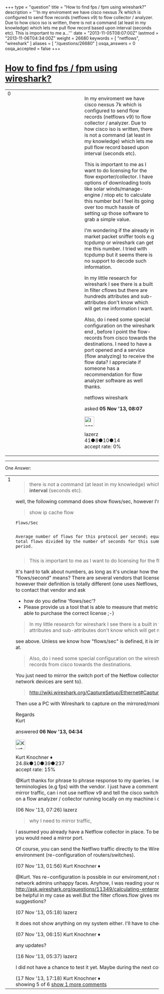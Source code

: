 +++
type = "question"
title = "How to find fps / fpm using wireshark?"
description = '''In my enviroment we have cisco nexsus 7k which is configured to send flow records (netflows v9) to flow collector / analyzer. Due to how cisco iso is written, there is not a command (at least in my knowledge) which lets me pull flow record based upon interval (seconds etc). This is important to me a...'''
date = "2013-11-05T08:07:00Z"
lastmod = "2013-11-06T04:34:00Z"
weight = 26680
keywords = [ "netflows", "wireshark" ]
aliases = [ "/questions/26680" ]
osqa_answers = 0
osqa_accepted = false
+++

<div class="headNormal">

# [How to find fps / fpm using wireshark?](/questions/26680/how-to-find-fps-fpm-using-wireshark)

</div>

<div id="main-body">

<div id="askform">

<table id="question-table" style="width:100%;"><colgroup><col style="width: 50%" /><col style="width: 50%" /></colgroup><tbody><tr class="odd"><td style="width: 30px; vertical-align: top"><div class="vote-buttons"><div id="post-26680-score" class="post-score" title="current number of votes">0</div><div id="favorite-count" class="favorite-count"></div></div></td><td><div id="item-right"><div class="question-body"><p>In my enviroment we have cisco nexsus 7k which is configured to send flow records (netflows v9) to flow collector / analyzer. Due to how cisco iso is written, there is not a command (at least in my knowledge) which lets me pull flow record based upon interval (seconds etc).</p><p>This is important to me as I want to do licensing for the flow exporter/collector. I have options of downloading tools like solar winds/manage-engine / ntop etc to calculate this number but I feel its going over too much hassle of setting up those software to grab a simple value.</p><p>I'm wondering if the already in market packet sniffer tools e.g tcpdump or wireshark can get me this number. I tried with tcpdump but it seems there is no support to decode such information.</p><p>In my little research for wireshark I see there is a built in filter cflows but there are hundreds attributes and sub-attributes don't know which will get me information I want.</p><p>Also, do i need some special configuration on the wireshark end , before I point the flow-records from cisco towards the destinations. I need to have a port opened and a service (flow analyzing) to receive the flow data? I appreciate if someone has a recommendation for flow analyzer software as well thanks.</p></div><div id="question-tags" class="tags-container tags">netflows wireshark</div><div id="question-controls" class="post-controls"></div><div class="post-update-info-container"><div class="post-update-info post-update-info-user"><p>asked <strong>05 Nov '13, 08:07</strong></p><img src="https://secure.gravatar.com/avatar/a5e36ef8cc4416aa199a3a82dcb1deb4?s=32&amp;d=identicon&amp;r=g" class="gravatar" width="32" height="32" alt="lazerz&#39;s gravatar image" /><p>lazerz<br />
<span class="score" title="41 reputation points">41</span><span title="8 badges"><span class="badge1">●</span><span class="badgecount">8</span></span><span title="10 badges"><span class="silver">●</span><span class="badgecount">10</span></span><span title="14 badges"><span class="bronze">●</span><span class="badgecount">14</span></span><br />
<span class="accept_rate" title="Rate of the user&#39;s accepted answers">accept rate:</span> <span title="lazerz has no accepted answers">0%</span></p></div></div><div id="comments-container-26680" class="comments-container"></div><div id="comment-tools-26680" class="comment-tools"></div><div class="clear"></div><div id="comment-26680-form-container" class="comment-form-container"></div><div class="clear"></div></div></td></tr></tbody></table>

------------------------------------------------------------------------

<div class="tabBar">

<span id="sort-top"></span>

<div class="headQuestions">

One Answer:

</div>

</div>

<span id="26695"></span>

<div id="answer-container-26695" class="answer">

<table style="width:100%;"><colgroup><col style="width: 50%" /><col style="width: 50%" /></colgroup><tbody><tr class="odd"><td style="width: 30px; vertical-align: top"><div class="vote-buttons"><div id="post-26695-score" class="post-score" title="current number of votes">1</div></div></td><td><div class="item-right"><div class="answer-body"><blockquote><p>there is not a command (at least in my knowledge) which lets me <strong>pull flow record based upon interval</strong> (seconds etc).</p></blockquote><p>well, the following command does show flows/sec, however I'm not sure if that is what you need.</p><blockquote><p>show ip cache flow</p></blockquote><pre><code>Flows/Sec

Average number of flows for this protocol per second; equal to the total flows divided by the number of seconds for this summary period.</code></pre><blockquote><p>This is important to me as I want to do licensing for the flow exporter/collector.</p></blockquote><p>It's hard to talk about numbers, as long as it's unclear how the vendor of that software defines what "flows/second" means? There are several vendors that license based on flows/sec or flows/minute, however their definition is totally different (one uses Netflows, the other 'IP flows', etc.). So, I suggest to contact that vendor and ask</p><ul><li>how do you define 'flows/sec'?</li><li>Please provide us a tool that is able to measure that metric in our network, in order for us to be able to purchase the correct license ;-)</li></ul><blockquote><p>In my little research for wireshark I see there is a built in filter cflows but there are hundreds attributes and sub-attributes don't know which will get me information I want.</p></blockquote><p>see above. Unless we know how "flows/sec" is defined, it is impossible to tell what you need to look at.</p><blockquote><p>Also, do i need some special configuration on the wireshark end , before I point the flow-records from cisco towards the destinations.</p></blockquote><p>You just need to mirror the switch port of the Netflow collector (where all Netflow traffic of your network devices are sent to).</p><blockquote><p><a href="http://wiki.wireshark.org/CaptureSetup/Ethernet#Capture_using_a_monitor_mode_of_the_switch">http://wiki.wireshark.org/CaptureSetup/Ethernet#Capture_using_a_monitor_mode_of_the_switch</a></p></blockquote><p>Then use a PC with Wireshark to capture on the mirrored/monitored port.</p><p>Regards<br />
Kurt</p></div><div class="answer-controls post-controls"></div><div class="post-update-info-container"><div class="post-update-info post-update-info-user"><p>answered <strong>06 Nov '13, 04:34</strong></p><img src="https://secure.gravatar.com/avatar/23b7bf5b13bc2c98b2e8aa9869ca5d75?s=32&amp;d=identicon&amp;r=g" class="gravatar" width="32" height="32" alt="Kurt%20Knochner&#39;s gravatar image" /><p>Kurt Knochner ♦<br />
<span class="score" title="24767 reputation points"><span>24.8k</span></span><span title="10 badges"><span class="badge1">●</span><span class="badgecount">10</span></span><span title="39 badges"><span class="silver">●</span><span class="badgecount">39</span></span><span title="237 badges"><span class="bronze">●</span><span class="badgecount">237</span></span><br />
<span class="accept_rate" title="Rate of the user&#39;s accepted answers">accept rate:</span> <span title="Kurt Knochner has 344 accepted answers">15%</span> </br></p></div></div><div id="comments-container-26695" class="comments-container"><span id="26697"></span><div id="comment-26697" class="comment"><div id="post-26697-score" class="comment-score"></div><div class="comment-text"><p>@Kurt thanks for phrase to phrase response to my queries. I will the matter regarding the definition of terminologies (e.g fps) with the vendor. I just have a comment on last part of your reply, why I need to mirror traffic, can i not use netflow v9 and tell the cisco switch to send flow records to port 2055 then on a flow analyzer / collector running locally on my machine i can use wireshark ? does it make sense.</p></div><div id="comment-26697-info" class="comment-info"><span class="comment-age">(06 Nov '13, 07:26)</span> lazerz</div></div><span id="26705"></span><div id="comment-26705" class="comment"><div id="post-26705-score" class="comment-score"></div><div class="comment-text"><blockquote><p>why I need to mirror traffic,</p></blockquote><p>I assumed you already have a Netflow collector in place. To be able to capture traffic to that collector, you would need a mirror port.</p><p>Of course, you can send the Netflwo traffic directly to the Wireshark PC, if that is possible in your environment (re-configuration of routers/switches).</p></div><div id="comment-26705-info" class="comment-info"><span class="comment-age">(07 Nov '13, 01:56)</span> Kurt Knochner ♦</div></div><span id="26711"></span><div id="comment-26711" class="comment"><div id="post-26711-score" class="comment-score"></div><div class="comment-text"><p>@Kurt. Yes re-configuration is possible in our enviroment,not saying we in any way approve the network admins unhappy faces. Anyhow, I was reading your reply on a question posted on the site. <a href="http://ask.wireshark.org/questions/11349/calculating-enterprise-netflow-volume">http://ask.wireshark.org/questions/11349/calculating-enterprise-netflow-volume</a> thought it would be helpful in my case as well.But the filter cflows.flow gives me no result. It returns empty. Any suggestions?</p></div><div id="comment-26711-info" class="comment-info"><span class="comment-age">(07 Nov '13, 05:18)</span> lazerz</div></div><span id="26715"></span><div id="comment-26715" class="comment"><div id="post-26715-score" class="comment-score"></div><div class="comment-text"><p>It does not show anything on my system either. I'll have to check that.</p></div><div id="comment-26715-info" class="comment-info"><span class="comment-age">(07 Nov '13, 06:15)</span> Kurt Knochner ♦</div></div><span id="27047"></span><div id="comment-27047" class="comment"><div id="post-27047-score" class="comment-score"></div><div class="comment-text"><p>any updates?</p></div><div id="comment-27047-info" class="comment-info"><span class="comment-age">(16 Nov '13, 05:37)</span> lazerz</div></div><span id="27061"></span><div id="comment-27061" class="comment not_top_scorer"><div id="post-27061-score" class="comment-score"></div><div class="comment-text"><p>I did not have a chance to test it yet. Maybe during the next couple of days...</p></div><div id="comment-27061-info" class="comment-info"><span class="comment-age">(17 Nov '13, 17:18)</span> Kurt Knochner ♦</div></div></div><div id="comment-tools-26695" class="comment-tools"><span class="comments-showing"> showing 5 of 6 </span> <a href="#" class="show-all-comments-link">show 1 more comments</a></div><div class="clear"></div><div id="comment-26695-form-container" class="comment-form-container"></div><div class="clear"></div></div></td></tr></tbody></table>

</div>

<div class="paginator-container-left">

</div>

</div>

</div>

